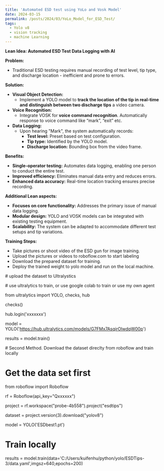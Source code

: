 ```yaml
---
title: 'Automated ESD test using YoLo and Vosk Model'
date: 2024-03-15
permalink: /posts/2024/03/YoLo_Model_for_ESD_Test/
tags:
  - Yolo v8
  - vision tracking
  - machine Learning
---
```

**Lean Idea: Automated ESD Test Data Logging with AI**

**Problem:**

- Traditional ESD testing requires manual recording of test level, tip type, and discharge location - inefficient and prone to errors.

**Solution:**

- **Visual Object Detection:**
  - Implement a YOLO model to **track the location of the tip in real-time and** **distinguish between two discharge tips** a video camera.
- **Voice Recognition:**
  - Integrate VOSK for **voice command recognition**. Automatically response to voice command like “mark”, “exit” etc.
- **Data Logging:**
  - Upon hearing "Mark", the system automatically records:
    - **Test level:** Preset based on test configuration.
    - **Tip type:** Identified by the YOLO model.
    - **Discharge location:** Bounding box from the video frame.

**Benefits:**

- **Single-operator testing:** Automates data logging, enabling one person to conduct the entire test.
- **Improved efficiency:** Eliminates manual data entry and reduces errors.
- **Enhanced data accuracy:** Real-time location tracking ensures precise recording.

**Additional Lean aspects:**

- **Focuses on core functionality:** Addresses the primary issue of manual data logging.
- **Modular design:** YOLO and VOSK models can be integrated with existing testing equipment.
- **Scalability:** The system can be adapted to accommodate different test setups and tip variations.

**Training Steps:**

- Take pictures or shoot video of the ESD gun for image training.
- Upload the pictures or videos to roboflow.com to start labeling
- Download the prepared dataset for training.
- Deploy the trained weight to yolo model and run on the local machine.

\# upload the dataset to Ultralystics

\# use ultralytics to train, or use google colab to train or use my own agent

from ultralytics import YOLO, checks, hub

checks()

hub.login('xxxxxxx')

model = YOLO('<https://hub.ultralytics.com/models/G7FMx7AsqirOlwdqW00p>')

results = model.train()

\# Second Method. Download the dataset direclty from roboflow and train locally

# Get the data set first

from roboflow import Roboflow

rf = Roboflow(api_key="Qxxxxxx")

project = rf.workspace("probe-4b558").project("esdtips")

dataset = project.version(3).download("yolov8")

model = YOLO('ESDbest1.pt')

# Train locally

results = model.train(data='C:/Users/kuifenhu/python/yolo/ESDTips-3/data.yaml',imgsz=640,epochs=200)
